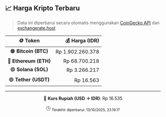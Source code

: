 

<!-- HARGA_KRIPTO -->
## 📈 Harga Kripto Terbaru

> Data ini diperbarui secara otomatis menggunakan [CoinGecko API](https://www.coingecko.com/) dan [exchangerate.host](https://exchangerate.host/)

<div align="center">

| 🪙 Token | 💰 Harga (IDR) |
|:------:|---------------:|
| 🟠 **Bitcoin (BTC)**   | Rp 1.902.260.378 |
| 🔵 **Ethereum (ETH)**  | Rp 68.700.218 |
| 🟣 **Solana (SOL)**    | Rp 3.266.217 |
| 🟢 **Tether (USDT)**   | Rp 16.563 |

---

💱 **Kurs Rupiah (USD → IDR)**: Rp 16.535

🕒 <sub>Terakhir diperbarui: 13/10/2025, 23.19.17</sub>

</div>
<!-- /HARGA_KRIPTO -->